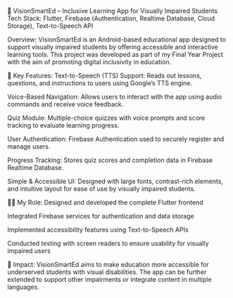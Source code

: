 🧠 VisionSmartEd – Inclusive Learning App for Visually Impaired Students
Tech Stack: Flutter, Firebase (Authentication, Realtime Database, Cloud Storage), Text-to-Speech API

Overview:
VisionSmartEd is an Android-based educational app designed to support visually impaired students by offering accessible and interactive learning tools. This project was developed as part of my Final Year Project with the aim of promoting digital inclusivity in education.

🎯 Key Features:
Text-to-Speech (TTS) Support:
Reads out lessons, questions, and instructions to users using Google’s TTS engine.

Voice-Based Navigation:
Allows users to interact with the app using audio commands and receive voice feedback.

Quiz Module:
Multiple-choice quizzes with voice prompts and score tracking to evaluate learning progress.

User Authentication:
Firebase Authentication used to securely register and manage users.

Progress Tracking:
Stores quiz scores and completion data in Firebase Realtime Database.

Simple & Accessible UI:
Designed with large fonts, contrast-rich elements, and intuitive layout for ease of use by visually impaired students.

👩‍💻 My Role:
Designed and developed the complete Flutter frontend

Integrated Firebase services for authentication and data storage

Implemented accessibility features using Text-to-Speech APIs

Conducted testing with screen readers to ensure usability for visually impaired users

📍 Impact:
VisionSmartEd aims to make education more accessible for underserved students with visual disabilities. The app can be further extended to support other impairments or integrate content in multiple languages.
